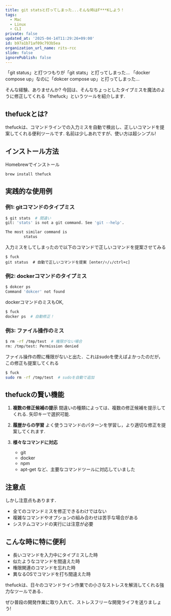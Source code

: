 ```yaml
---
title: git statsと打ってしまった...そんな時はF***Kしよう！
tags:
  - Mac
  - Linux
  - CLI
private: false
updated_at: '2025-04-14T11:29:26+09:00'
id: b97a1b71af09c793b5ea
organization_url_name: rits-rcc
slide: false
ignorePublish: false
---
```

「git status」と打つつもりが「git stats」と打ってしまった...
「docker compose up」なのに「dokcer compose up」と打ってしまった...

そんな経験、ありませんか? 
今回は、そんなちょっとしたタイプミスを魔法のように修正してくれる「thefuck」というツールを紹介します.

## thefuckとは?

thefuckは、コマンドラインでの入力ミスを自動で検出し、正しいコマンドを提案してくれる便利ツールです. 
名前は少しあれですが、使い方は超シンプル!

## インストール方法

Homebrewでインストール
```bash
brew install thefuck
```

## 実践的な使用例

### 例1: gitコマンドのタイプミス
```bash
$ git stats  # 間違い
git: 'stats' is not a git command. See 'git --help'.

The most similar command is
        status
```
入力ミスをしてしまったので以下のコマンドで正しいコマンドを提案させてみる
```
$ fuck
git status  # 自動で正しいコマンドを提案 [enter/↑/↓/ctrl+c]
```
### 例2: dockerコマンドのタイプミス
```bash
$ dokcer ps
Command 'dokcer' not found
```
dockerコマンドのミスもOK,
```bash
$ fuck
docker ps  # 自動修正！
```
### 例3: ファイル操作のミス
```bash
$ rm -rf /tmp/test  # 権限がない場合
rm: /tmp/test: Permission denied
```
ファイル操作の際に権限がないと出た．これはsudoを使えばよかったのだが，この修正も提案してくれる
```bash
$ fuck
sudo rm -rf /tmp/test  # sudoを自動で追加
```
## thefuckの賢い機能

1. **複数の修正候補の提示**
   間違いの種類によっては、複数の修正候補を提示してくれる. 矢印キーで選択可能.

2. **履歴からの学習**
   よく使うコマンドのパターンを学習し，より適切な修正を提案してくれます.

3. **様々なコマンドに対応**
   - git
   - docker
   - npm
   - apt-get
   など、主要なコマンドツールに対応していました

## 注意点
しかし注意点もあります．
- 全てのコマンドミスを修正できるわけではない
- 複雑なコマンドやオプションの組み合わせは苦手な場合がある
- システムコマンドの実行には注意が必要

## こんな時に特に便利

- 長いコマンドを入力中にタイプミスした時
- 似たようなコマンドを間違えた時
- 権限関連のコマンドを忘れた時
- 異なるOSでコマンドを打ち間違えた時

thefuckは、日々のコマンドライン作業での小さなストレスを解消してくれる強力なツールである．

ぜひ普段の開発作業に取り入れて、ストレスフリーな開発ライフを送りましょう!
